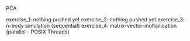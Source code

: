 PCA

exercise_1:	nothing pushed yet
exercise_2:	nothing pushed yet
exercise_3:	n-body simulation (sequential)
exercise_4:	matrix-vector-multiplication (parallel - POSIX Threads)
